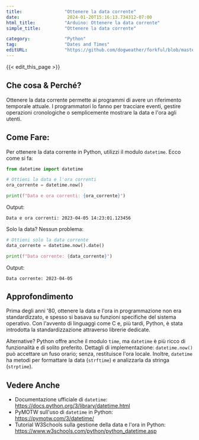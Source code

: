 ```yaml
---
title:                "Ottenere la data corrente"
date:                  2024-01-20T15:16:13.734312-07:00
html_title:           "Arduino: Ottenere la data corrente"
simple_title:         "Ottenere la data corrente"

category:             "Python"
tag:                  "Dates and Times"
editURL:              "https://github.com/dogweather/forkful/blob/master/content/it/python/getting-the-current-date.md"
---
```


{{< edit_this_page >}}

## Che cosa & Perché?
Ottenere la data corrente permette ai programmi di avere un riferimento temporale attuale. I programmatori lo fanno per tracciare eventi, gestire operazioni cronologiche o semplicemente mostrare la data e l'ora agli utenti.

## Come Fare:
Per ottenere la data corrente in Python, utilizzi il modulo `datetime`. Ecco come si fa:

```Python
from datetime import datetime

# Ottieni la data e l'ora correnti
ora_corrente = datetime.now()

print(f"Data e ora correnti: {ora_corrente}")
```

Output:
```
Data e ora correnti: 2023-04-05 14:23:01.123456
```

Solo la data? Nessun problema:

```Python
# Ottieni solo la data corrente
data_corrente = datetime.now().date()

print(f"Data corrente: {data_corrente}")
```

Output:
```
Data corrente: 2023-04-05
```

## Approfondimento
Prima degli anni '80, ottenere la data e l'ora in programmazione non era standardizzato, e spesso si basava su funzioni specifiche del sistema operativo. Con l'avvento di linguaggi come C e, più tardi, Python, è stata introdotta la standardizzazione attraverso librerie dedicate.

Alternative? Python offre anche il modulo `time`, ma `datetime` è più ricco di funzionalità e di solito preferito. Dettagli di implementazione: `datetime.now()` può accettare un fuso orario; senza, restituisce l'ora locale. Inoltre, `datetime` ha metodi per formattare la data (`strftime`) e analizzarla da stringa (`strptime`).

## Vedere Anche
- Documentazione ufficiale di `datetime`: https://docs.python.org/3/library/datetime.html
- PyMOTW sull'uso di `datetime` in Python: https://pymotw.com/3/datetime/
- Tutorial W3Schools sulla gestione della data e l'ora in Python: https://www.w3schools.com/python/python_datetime.asp
